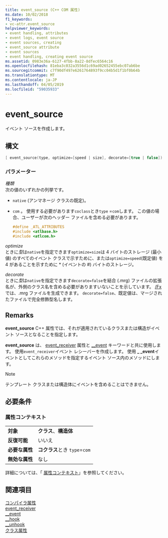 ```yaml
---
title: event_source (C++ COM 属性)
ms.date: 10/02/2018
f1_keywords:
- vc-attr.event_source
helpviewer_keywords:
- event handling, attributes
- event logs, event source
- event sources, creating
- event_source attribute
- event sources
- event handling, creating event source
ms.assetid: 0983e36a-6127-4fbb-8a22-8dfec6564c16
ms.openlocfilehash: 81eba3c032a3556d1c69ad02652455ebc07ab6be
ms.sourcegitcommit: c7f90df497e6261764893f9cc04b5d1f1bf0b64b
ms.translationtype: MT
ms.contentlocale: ja-JP
ms.lasthandoff: 04/05/2019
ms.locfileid: "59035933"
---
```

# <a name="eventsource"></a>event_source

イベント ソースを作成します。

## <a name="syntax"></a>構文

```cpp
[ event_source(type, optimize=[speed | size], decorate=[true | false]) ]
```

### <a name="parameters"></a>パラメーター

*種類*<br/>
次の値のいずれかの列挙です。

- `native` (アンマネージ クラスの既定)。

- `com` 。 使用する必要があります`coclass`とき`type` =`com`します。 この値の場合、ユーザーが次のヘッダー ファイルを含める必要があります。

    ```cpp
    #define _ATL_ATTRIBUTES
    #include <atlbase.h>
    #include <atlcom.h>
    ```

*optimize*<br/>
ときに*型*は`native`を指定できます`optimize=size`は 4 バイトのストレージ (最小値) のすべてのイベント クラスで示すために、または`optimize=speed`(既定値) を 4 があることを示すために * (イベントの #) バイトのストレージ。

*decorate*<br/>
ときに*型*は`native`を指定できます`decorate=false`を結合 (.mrg) ファイルの拡張名が、外側のクラス名を含める必要がありますいないことを示しています。 [/Fx](../../build/reference/fx-merge-injected-code.md) では、.mrg ファイルを生成できます。 `decorate=false`、既定値は、マージされたファイルで完全修飾型名します。

## <a name="remarks"></a>Remarks

**event_source** C++ 属性では、それが適用されているクラスまたは構造がイベント ソースとなることを指定します。

**event_source** は、 [event_receiver](event-receiver.md) 属性と [__event](../../cpp/event.md) キーワードと共に使用します。 使用`event_receiver`イベント レシーバーを作成します。 使用 **_ _event**イベントとしてこれらのメソッドを指定するイベント ソース内のメソッドにします。

> [!NOTE]
> テンプレート クラスまたは構造体にイベントを含めることはできません。

## <a name="requirements"></a>必要条件

### <a name="attribute-context"></a>属性コンテキスト

|||
|-|-|
|**対象**|**クラス**、**構造体**|
|**反復可能**|いいえ|
|**必要な属性**|**コクラス**とき `type`=`com`|
|**無効な属性**|なし|

詳細については、「 [属性コンテキスト](cpp-attributes-com-net.md#contexts)」を参照してください。

## <a name="see-also"></a>関連項目

[コンパイラ属性](compiler-attributes.md)<br/>
[event_receiver](event-receiver.md)<br/>
[__event](../../cpp/event.md)<br/>
[__hook](../../cpp/hook.md)<br/>
[__unhook](../../cpp/unhook.md)<br/>
[クラス属性](class-attributes.md)